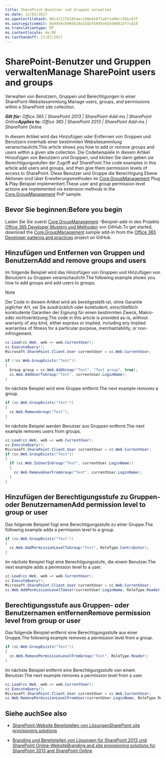 ```yaml
---
title: SharePoint-Benutzer und Gruppen verwalten
ms.date: 11/03/2017
ms.openlocfilehash: 06c47217b185aec190e818f1a67ce98cc5bbc63f
ms.sourcegitcommit: 0a94e0c600db24a1b5bf5895e6d3d9681bf7c810
ms.translationtype: MT
ms.contentlocale: de-DE
ms.lasthandoff: 12/07/2017
---
```

# <a name="manage-sharepoint-users-and-groups"></a><span data-ttu-id="351fc-102">SharePoint-Benutzer und Gruppen verwalten</span><span class="sxs-lookup"><span data-stu-id="351fc-102">Manage SharePoint users and groups</span></span>

<span data-ttu-id="351fc-103">Verwalten von Benutzern, Gruppen und Berechtigungen in einer SharePoint-Websitesammlung.</span><span class="sxs-lookup"><span data-stu-id="351fc-103">Manage users, groups, and permissions within a SharePoint site collection.</span></span> 

<span data-ttu-id="351fc-104">_**Gilt für:** Office 365 | SharePoint 2013 | SharePoint-Add-ins | SharePoint Online_</span><span class="sxs-lookup"><span data-stu-id="351fc-104">_**Applies to:** Office 365 | SharePoint 2013 | SharePoint Add-ins | SharePoint Online_</span></span>

<span data-ttu-id="351fc-105">In diesem Artikel wird das Hinzufügen oder Entfernen von Gruppen und Benutzern innerhalb einer bestimmten Websitesammlung veranschaulicht.</span><span class="sxs-lookup"><span data-stu-id="351fc-105">This article shows you how to add or remove groups and users within a given site collection.</span></span> <span data-ttu-id="351fc-106">Die Codebeispiele in diesem Artikel Hinzufügen von Benutzern und Gruppen, und klicken Sie dann geben sie Berechtigungsstufen der Zugriff auf SharePoint.</span><span class="sxs-lookup"><span data-stu-id="351fc-106">The code examples in this article add users and groups, and then give them permission levels of access to SharePoint.</span></span> <span data-ttu-id="351fc-107">Diese Benutzer und Gruppe die Berechtigung Ebene Aktionen sind über Erweiterungsmethoden im [Core.GroupManagement](https://github.com/SharePoint/PnP/tree/dev/Scenarios/Core.GroupManagement) Plug & Play-Beispiel implementiert.</span><span class="sxs-lookup"><span data-stu-id="351fc-107">These user and group permission level actions are implemented via extension methods in the [Core.GroupManagement](https://github.com/SharePoint/PnP/tree/dev/Scenarios/Core.GroupManagement) PnP sample.</span></span>

## <a name="before-you-begin"></a><span data-ttu-id="351fc-108">Bevor Sie beginnen:</span><span class="sxs-lookup"><span data-stu-id="351fc-108">Before you begin</span></span>

<span data-ttu-id="351fc-109">Laden Sie Sie zuerst [Core.GroupManagement](https://github.com/SharePoint/PnP/tree/dev/Scenarios/Core.GroupManagement) -Beispiel-add-in des Projekts [Office 365 Developer Mustern und Methoden](https://github.com/SharePoint/PnP/tree/dev) von GitHub.</span><span class="sxs-lookup"><span data-stu-id="351fc-109">To get started, download the [Core.GroupManagement](https://github.com/SharePoint/PnP/tree/dev/Scenarios/Core.GroupManagement) sample add-in from the [Office 365 Developer patterns and practices](https://github.com/SharePoint/PnP/tree/dev) project on GitHub.</span></span>

## <a name="add-and-remove-groups-and-users"></a><span data-ttu-id="351fc-110">Hinzufügen und Entfernen von Gruppen und Benutzern</span><span class="sxs-lookup"><span data-stu-id="351fc-110">Add and remove groups and users</span></span>

<span data-ttu-id="351fc-111">Im folgende Beispiel wird das Hinzufügen von Gruppen und Hinzufügen von Benutzern zu Gruppen veranschaulicht.</span><span class="sxs-lookup"><span data-stu-id="351fc-111">The following example shows you how to add groups and add users to groups.</span></span>

> [!NOTE] 
> <span data-ttu-id="351fc-112">Der Code in diesem Artikel wird als bereitgestellt-ist, ohne Garantie jeglicher Art, sei Sie ausdrücklich oder konkludent, einschließlich konkludente Garantien der Eignung für einen bestimmten Zweck, Makro- oder nichtverletzung.</span><span class="sxs-lookup"><span data-stu-id="351fc-112">The code in this article is provided as-is, without warranty of any kind, either express or implied, including any implied warranties of fitness for a particular purpose, merchantability, or non-infringement.</span></span>

```C#
cc.Load(cc.Web, web => web.CurrentUser);
cc.ExecuteQuery();
Microsoft.SharePoint.Client.User currentUser = cc.Web.CurrentUser;

if (!cc.Web.GroupExists("Test"))
{
  Group group = cc.Web.AddGroup("Test", "Test group", true);
  cc.Web.AddUserToGroup("Test", currentUser.LoginName);
}
```

<span data-ttu-id="351fc-113">Im nächste Beispiel wird eine Gruppe entfernt.</span><span class="sxs-lookup"><span data-stu-id="351fc-113">The next example removes a group.</span></span>

```C#
if (cc.Web.GroupExists("Test"))
{
  cc.Web.RemoveGroup("Test");
}
```

<span data-ttu-id="351fc-114">Im nächste Beispiel werden Benutzer aus Gruppen entfernt.</span><span class="sxs-lookup"><span data-stu-id="351fc-114">The next example removes users from groups.</span></span>

```C#
cc.Load(cc.Web, web => web.CurrentUser);
cc.ExecuteQuery();
Microsoft.SharePoint.Client.User currentUser = cc.Web.CurrentUser;
if (cc.Web.GroupExists("Test"))
{
  if (cc.Web.IsUserInGroup("Test", currentUser.LoginName))
  {
    cc.Web.RemoveUserFromGroup("Test", currentUser.LoginName);
  }
}
```

## <a name="add-permission-level-to-group-or-user"></a><span data-ttu-id="351fc-115">Hinzufügen der Berechtigungsstufe zu Gruppen- oder Benutzernamen</span><span class="sxs-lookup"><span data-stu-id="351fc-115">Add permission level to group or user</span></span>

<span data-ttu-id="351fc-116">Das folgende Beispiel fügt eine Berechtigungsstufe zu einer Gruppe.</span><span class="sxs-lookup"><span data-stu-id="351fc-116">The following example adds a permission level to a group.</span></span>

```C#
if (cc.Web.GroupExists("Test"))
{
  cc.Web.AddPermissionLevelToGroup("Test", RoleType.Contributor);
}
```

<span data-ttu-id="351fc-117">Im nächste Beispiel fügt eine Berechtigungsstufe, die einem Benutzer.</span><span class="sxs-lookup"><span data-stu-id="351fc-117">The next example adds a permission level to a user.</span></span>

```C#
cc.Load(cc.Web, web => web.CurrentUser);
cc.ExecuteQuery();
Microsoft.SharePoint.Client.User currentUser = cc.Web.CurrentUser;
cc.Web.AddPermissionLevelToUser(currentUser.LoginName, RoleType.Reader);
```

## <a name="remove-permission-level-from-group-or-user"></a><span data-ttu-id="351fc-118">Berechtigungsstufe aus Gruppen- oder Benutzernamen entfernen</span><span class="sxs-lookup"><span data-stu-id="351fc-118">Remove permission level from group or user</span></span>

<span data-ttu-id="351fc-119">Das folgende Beispiel entfernt eine Berechtigungsstufe aus einer Gruppe.</span><span class="sxs-lookup"><span data-stu-id="351fc-119">The following example removes a permission level from a group.</span></span>

```C#
if (cc.Web.GroupExists("Test"))
{
  cc.Web.RemovePermissionLevelFromGroup("Test", RoleType.Reader);
}

```
<span data-ttu-id="351fc-120">Im nächste Beispiel entfernt eine Berechtigungsstufe von einem Benutzer.</span><span class="sxs-lookup"><span data-stu-id="351fc-120">The next example removes a permission level from a user.</span></span>

```C#
cc.Load(cc.Web, web => web.CurrentUser);
cc.ExecuteQuery();
Microsoft.SharePoint.Client.User currentUser = cc.Web.CurrentUser;
cc.Web.RemovePermissionLevelFromUser(currentUser.LoginName, RoleType.Reader);
```

## <a name="see-also"></a><span data-ttu-id="351fc-121">Siehe auch</span><span class="sxs-lookup"><span data-stu-id="351fc-121">See also</span></span>
<span data-ttu-id="351fc-122"><a name="bk_addresources"> </a></span><span class="sxs-lookup"><span data-stu-id="351fc-122"></span></span>

- [<span data-ttu-id="351fc-123">SharePoint-Website Bereitstellen von Lösungen</span><span class="sxs-lookup"><span data-stu-id="351fc-123">SharePoint site provisioning solutions</span></span>](sharepoint-site-provisioning-solutions.md)
    
- [<span data-ttu-id="351fc-124">Branding und Bereitstellen von Lösungen für SharePoint 2013 und SharePoint Online-Website</span><span class="sxs-lookup"><span data-stu-id="351fc-124">Branding and site provisioning solutions for SharePoint 2013 and SharePoint Online</span></span>](Branding-and-site-provisioning-solutions-for-SharePoint.md)
